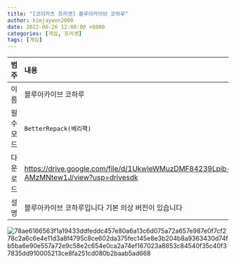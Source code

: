 ```yaml
---
title: "[코이카츠 프리셋] 블루아카이브 코하루"
author: kimjaywon2000
date: 2022-06-26 12:00:00 +0800
categories: [게임, 프리셋]
tags: [게임]
---
```


| 범주             | 내용            |
|:----------------|:---------------|
| 이름             | 블루아카이브 코하루  |
| 필수 모드         | `BetterRepack(베리팩)`       |
| 다운로드          | https://drive.google.com/file/d/1UkwleWMuzDMF84239Lpib-AMzMNtew1J/view?usp=drivesdk |
| 설명             | 블루아카이브 코하루입니다 기본 의상 버전이 있습니다   |

![78ae6166563f1a19433ddfeddc457e80a6a13c6d075a72a657e987e0f7cf278c2a6c6e4e11d3a8f4795c8ce602da375fec145e8e3b204b8a9363430d74fb5ba6e90e557a72e9c58e2c654e0ca2a74ef167023a8853c84540f35c40f37835dd910005213ce8fa251cd080b2baab5ad668](https://user-images.githubusercontent.com/76558033/175929365-ae5a0b97-8b11-4706-9df2-91ab9de4b9cc.jpeg)
